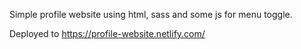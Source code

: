 Simple profile website using html, sass and some js for menu toggle.

Deployed to https://profile-website.netlify.com/